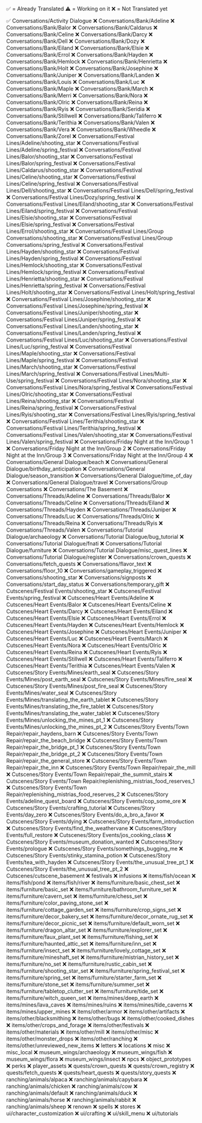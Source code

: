 ✅ = Already Translated
⚠️ = Working on it
❌ = Not Translated yet

✅ Conversations/Activity Dialogue
❌ Conversations/Bank/Adeline
❌ Conversations/Bank/Balor
❌ Conversations/Bank/Caldarus
❌ Conversations/Bank/Celine
❌ Conversations/Bank/Darcy
❌ Conversations/Bank/Dell
❌ Conversations/Bank/Dozy
❌ Conversations/Bank/Eiland
❌ Conversations/Bank/Elsie
❌ Conversations/Bank/Errol
❌ Conversations/Bank/Hayden
❌ Conversations/Bank/Hemlock
❌ Conversations/Bank/Henrietta
❌ Conversations/Bank/Holt
❌ Conversations/Bank/Josephine
❌ Conversations/Bank/Juniper
❌ Conversations/Bank/Landen
❌ Conversations/Bank/Louis
❌ Conversations/Bank/Luc
❌ Conversations/Bank/Maple
❌ Conversations/Bank/March
❌ Conversations/Bank/Merri
❌ Conversations/Bank/Nora
❌ Conversations/Bank/Olric
❌ Conversations/Bank/Reina
❌ Conversations/Bank/Ryis
❌ Conversations/Bank/Seridia
❌ Conversations/Bank/Stillwell
❌ Conversations/Bank/Taliferro
❌ Conversations/Bank/Terithia
❌ Conversations/Bank/Valen
❌ Conversations/Bank/Vera
❌ Conversations/Bank/Wheedle
❌ Conversations/Bank/Zorel
❌ Conversations/Festival Lines/Adeline/shooting_star
❌ Conversations/Festival Lines/Adeline/spring_festival
❌ Conversations/Festival Lines/Balor/shooting_star
❌ Conversations/Festival Lines/Balor/spring_festival
❌ Conversations/Festival Lines/Caldarus/shooting_star
❌ Conversations/Festival Lines/Celine/shooting_star
❌ Conversations/Festival Lines/Celine/spring_festival
❌ Conversations/Festival Lines/Dell/shooting_star
❌ Conversations/Festival Lines/Dell/spring_festival
❌ Conversations/Festival Lines/Dozy/spring_festival
❌ Conversations/Festival Lines/Eiland/shooting_star
❌ Conversations/Festival Lines/Eiland/spring_festival
❌ Conversations/Festival Lines/Elsie/shooting_star
❌ Conversations/Festival Lines/Elsie/spring_festival
❌ Conversations/Festival Lines/Errol/shooting_star
❌ Conversations/Festival Lines/Group Conversations/shooting_star
❌ Conversations/Festival Lines/Group Conversations/spring_festival
❌ Conversations/Festival Lines/Hayden/shooting_star
❌ Conversations/Festival Lines/Hayden/spring_festival
❌ Conversations/Festival Lines/Hemlock/shooting_star
❌ Conversations/Festival Lines/Hemlock/spring_festival
❌ Conversations/Festival Lines/Henrietta/shooting_star
❌ Conversations/Festival Lines/Henrietta/spring_festival
❌ Conversations/Festival Lines/Holt/shooting_star
❌ Conversations/Festival Lines/Holt/spring_festival
❌ Conversations/Festival Lines/Josephine/shooting_star
❌ Conversations/Festival Lines/Josephine/spring_festival
❌ Conversations/Festival Lines/Juniper/shooting_star
❌ Conversations/Festival Lines/Juniper/spring_festival
❌ Conversations/Festival Lines/Landen/shooting_star
❌ Conversations/Festival Lines/Landen/spring_festival
❌ Conversations/Festival Lines/Luc/shooting_star
❌ Conversations/Festival Lines/Luc/spring_festival
❌ Conversations/Festival Lines/Maple/shooting_star
❌ Conversations/Festival Lines/Maple/spring_festival
❌ Conversations/Festival Lines/March/shooting_star
❌ Conversations/Festival Lines/March/spring_festival
❌ Conversations/Festival Lines/Multi-Use/spring_festival
❌ Conversations/Festival Lines/Nora/shooting_star
❌ Conversations/Festival Lines/Nora/spring_festival
❌ Conversations/Festival Lines/Olric/shooting_star
❌ Conversations/Festival Lines/Reina/shooting_star
❌ Conversations/Festival Lines/Reina/spring_festival
❌ Conversations/Festival Lines/Ryis/shooting_star
❌ Conversations/Festival Lines/Ryis/spring_festival
❌ Conversations/Festival Lines/Terithia/shooting_star
❌ Conversations/Festival Lines/Terithia/spring_festival
❌ Conversations/Festival Lines/Valen/shooting_star
❌ Conversations/Festival Lines/Valen/spring_festival
❌ Conversations/Friday Night at the Inn/Group 1
❌ Conversations/Friday Night at the Inn/Group 2
❌ Conversations/Friday Night at the Inn/Group 3
❌ Conversations/Friday Night at the Inn/Group 4
❌ Conversations/General Dialogue/beach
❌ Conversations/General Dialogue/birthday_anticipation
❌ Conversations/General Dialogue/season_transition
❌ Conversations/General Dialogue/time_of_day
❌ Conversations/General Dialogue/travel
❌ Conversations/Group Conversations
❌ Conversations/The Basement
❌ Conversations/Threads/Adeline
❌ Conversations/Threads/Balor
❌ Conversations/Threads/Celine
❌ Conversations/Threads/Eiland
❌ Conversations/Threads/Hayden
❌ Conversations/Threads/Juniper
❌ Conversations/Threads/Luc
❌ Conversations/Threads/Olric
❌ Conversations/Threads/Reina
❌ Conversations/Threads/Ryis
❌ Conversations/Threads/Valen
❌ Conversations/Tutorial Dialogue/archaeology
❌ Conversations/Tutorial Dialogue/bug_tutorial
❌ Conversations/Tutorial Dialogue/fnati
❌ Conversations/Tutorial Dialogue/furniture
❌ Conversations/Tutorial Dialogue/misc_quest_lines
❌ Conversations/Tutorial Dialogue/register
❌ Conversations/crown_quests
❌ Conversations/fetch_quests
❌ Conversations/flavor_text
❌ Conversations/floor_10
❌ Conversations/gameplay_triggered
❌ Conversations/shooting_star
❌ Conversations/signposts
❌ Conversations/start_day_status
❌ Conversations/temporary_gift
❌ Cutscenes/Festival Events/shooting_star
❌ Cutscenes/Festival Events/spring_festival
❌ Cutscenes/Heart Events/Adeline
❌ Cutscenes/Heart Events/Balor
❌ Cutscenes/Heart Events/Celine
❌ Cutscenes/Heart Events/Darcy
❌ Cutscenes/Heart Events/Eiland
❌ Cutscenes/Heart Events/Elsie
❌ Cutscenes/Heart Events/Errol
❌ Cutscenes/Heart Events/Hayden
❌ Cutscenes/Heart Events/Hemlock
❌ Cutscenes/Heart Events/Josephine
❌ Cutscenes/Heart Events/Juniper
❌ Cutscenes/Heart Events/Luc
❌ Cutscenes/Heart Events/March
❌ Cutscenes/Heart Events/Nora
❌ Cutscenes/Heart Events/Olric
❌ Cutscenes/Heart Events/Reina
❌ Cutscenes/Heart Events/Ryis
❌ Cutscenes/Heart Events/Stillwell
❌ Cutscenes/Heart Events/Taliferro
❌ Cutscenes/Heart Events/Terithia
❌ Cutscenes/Heart Events/Valen
❌ Cutscenes/Story Events/Mines/earth_seal
❌ Cutscenes/Story Events/Mines/post_earth_seal
❌ Cutscenes/Story Events/Mines/fire_seal
❌ Cutscenes/Story Events/Mines/post_fire_seal
❌ Cutscenes/Story Events/Mines/water_seal
❌ Cutscenes/Story Events/Mines/translating_the_earth_tablet
❌ Cutscenes/Story Events/Mines/translating_the_fire_tablet
❌ Cutscenes/Story Events/Mines/translating_the_water_tablet
❌ Cutscenes/Story Events/Mines/unlocking_the_mines_pt_1
❌ Cutscenes/Story Events/Mines/unlocking_the_mines_pt_2
❌ Cutscenes/Story Events/Town Repair/repair_haydens_barn
❌ Cutscenes/Story Events/Town Repair/repair_the_beach_bridge
❌ Cutscenes/Story Events/Town Repair/repair_the_bridge_pt_1
❌ Cutscenes/Story Events/Town Repair/repair_the_bridge_pt_2
❌ Cutscenes/Story Events/Town Repair/repair_the_general_store
❌ Cutscenes/Story Events/Town Repair/repair_the_inn
❌ Cutscenes/Story Events/Town Repair/repair_the_mill
❌ Cutscenes/Story Events/Town Repair/repair_the_summit_stairs
❌ Cutscenes/Story Events/Town Repair/replenishing_mistrias_food_reserves_1
❌ Cutscenes/Story Events/Town Repair/replenishing_mistrias_food_reserves_2
❌ Cutscenes/Story Events/adeline_quest_board
❌ Cutscenes/Story Events/cop_some_ore
❌ Cutscenes/Story Events/crafting_tutorial
❌ Cutscenes/Story Events/day_zero
❌ Cutscenes/Story Events/do_a_bro_a_favor
❌ Cutscenes/Story Events/dying
❌ Cutscenes/Story Events/farm_introduction
❌ Cutscenes/Story Events/find_the_weathervane
❌ Cutscenes/Story Events/full_restore
❌ Cutscenes/Story Events/jos_cooking_class
❌ Cutscenes/Story Events/museum_donation_wanted
❌ Cutscenes/Story Events/prologue
❌ Cutscenes/Story Events/somethings_bugging_me
❌ Cutscenes/Story Events/stinky_stamina_potion
❌ Cutscenes/Story Events/tea_with_hayden
❌ Cutscenes/Story Events/the_unusual_tree_pt_1
❌ Cutscenes/Story Events/the_unusual_tree_pt_2
❌ Cutscenes/cutscene_basement
❌ festivals
❌ infusions
❌ items/fish/ocean
❌ items/fish/pond
❌ items/fish/river
❌ items/furniture/basic_chest_set
❌ items/furniture/basic_set
❌ items/furniture/bathroom_furniture_set
❌ items/furniture/cavern_set
❌ items/furniture/chess_set
❌ items/furniture/color_paving_stone_set
❌ items/furniture/cottage_garden_set
❌ items/furniture/crop_signs_set
❌ items/furniture/decor_bakery_set
❌ items/furniture/decor_ornate_rug_set
❌ items/furniture/decor_picnic_set
❌ items/furniture/default_worn_set
❌ items/furniture/dragon_altar_set
❌ items/furniture/explorer_set
❌ items/furniture/faux_plant_set
❌ items/furniture/fishing_set
❌ items/furniture/haunted_attic_set
❌ items/furniture/inn_set
❌ items/furniture/insect_set
❌ items/furniture/lovely_cottage_set
❌ items/furniture/mineshaft_set
❌ items/furniture/mistrian_history_set
❌ items/furniture/no_set
❌ items/furniture/rustic_cabin_set
❌ items/furniture/shooting_star_set
❌ items/furniture/spring_festival_set
❌ items/furniture/spring_set
❌ items/furniture/starter_farm_set
❌ items/furniture/stone_set
❌ items/furniture/summer_set
❌ items/furniture/tabletop_clutter_set
❌ items/furniture/tide_set
❌ items/furniture/witch_queen_set
❌ items/mines/deep_earth
❌ items/mines/lava_caves
❌ items/mines/ruins
❌ items/mines/tide_caverns
❌ items/mines/upper_mines
❌ items/other/armor
❌ items/other/artifacts
❌ items/other/blacksmithing
❌ items/other/bugs
❌ items/other/cooked_dishes
❌ items/other/crops_and_forage
❌ items/other/festivals
❌ items/other/materials
❌ items/other/mill
❌ items/other/misc
❌ items/other/monster_drops
❌ items/other/ranching
❌ items/other/unreviewed_new_items
❌ letters
❌ locations
❌ misc
❌ misc_local
❌ museum_wings/archaeology
❌ museum_wings/fish
❌ museum_wings/flora
❌ museum_wings/insect
❌ npcs
❌ object_prototypes
❌ perks
❌ player_assets
❌ quests/crown_quests
❌ quests/crown_registry
❌ quests/fetch_quests
❌ quests/heart_quests
❌ quests/story_quests
❌ ranching/animals/alpaca
❌ ranching/animals/capybara
❌ ranching/animals/chicken
❌ ranching/animals/cow
❌ ranching/animals/default
❌ ranching/animals/duck
❌ ranching/animals/horse
❌ ranching/animals/rabbit
❌ ranching/animals/sheep
❌ renown
❌ spells
❌ stores
❌ ui/character_customization
❌ ui/crafting
❌ ui/skill_menu
❌ ui/tutorials
